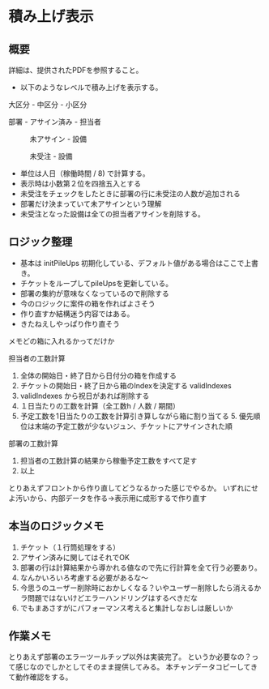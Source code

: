 # 積み上げ表示

## 概要
詳細は、提供されたPDFを参照すること。

 - 以下のようなレベルで積み上げを表示する。

大区分 - 中区分 - 小区分

部署  - アサイン済み - 担当者

　　　未アサイン - 設備

　　　未受注 - 設備

- 単位は人日（稼働時間 / 8) で計算する。
- 表示時は小数第２位を四捨五入とする
- 未受注をチェックをしたときに部署の行に未受注の人数が追加される
- 部署だけ決まっていて未アサインという理解
- 未受注となった設備は全ての担当者アサインを削除する。


## ロジック整理

- 基本は initPileUps 初期化している、デフォルト値がある場合はここで上書き。
- チケットをループしてpileUpsを更新している。
- 部署の集約が意味なくなっているので削除する
- 今のロジックに案件の箱を作ればよさそう
- 作り直すか結構迷う内容ではある。
- きたねえしやっぱり作り直そう


メモどの箱に入れるかってだけか

担当者の工数計算
1. 全体の開始日・終了日から日付分の箱を作成する
2. チケットの開始日・終了日から箱のIndexを決定する validIndexes
3. validIndexes から祝日があれば削除する
4. １日当たりの工数を計算（全工数h / 人数 / 期間）
4. 予定工数を1日当たりの工数を計算引き算しながら箱に割り当てる
   5. 優先順位は末端の予定工数が少ないジュン、チケットにアサインされた順

部署の工数計算
1. 担当者の工数計算の結果から稼働予定工数をすべて足す
2. 以上

とりあえずフロントから作り直してどうなるかった感じでやるか。
いずれにせよ汚いから、内部データを作る→表示用に成形するで作り直す


## 本当のロジックメモ

1. チケット（１行筒処理をする）
2. アサイン済みに関してはそれでOK
3. 部署の行は計算結果から導かれる値なので先に行計算を全て行う必要あり。
4. なんかいろいろ考慮する必要があるな～
5. 今思うのユーザー削除時におかしくなる？いやユーザー削除したら消えるかラ問題ではないけどエラーハンドリングはするべきだな
6. でもまあさすがにパフォーマンス考えると集計しなおしは厳しいか


## 作業メモ
とりあえず部署のエラーツールチップ以外は実装完了。
というか必要なの？って感じなのでしかとしてそのまま提供してみる。
本チャンデータコピーしてきて動作確認をする。

